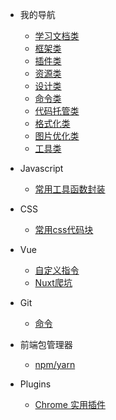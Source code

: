 - 我的导航
  - [学习文档类](/navigation/document.md) 
  - [框架类](/navigation/framework.md) 
  - [插件类](/navigation/plugin.md) 
  - [资源类](/navigation/resources.md) 
  - [设计类](/navigation/design.md) 
  - [命令类](/navigation/command.md) 
  - [代码托管类](/navigation/codeManage.md) 
  - [格式化类](/navigation/format.md) 
  - [图片优化类](/navigation/image.md) 
  - [工具类](/navigation/tool.md) 

- Javascript
  - [常用工具函数封装](/javascript/utils.md)

- CSS
  - [常用css代码块](/css/css.md)

- Vue
  - [自定义指令](/vue/directive.md)
  - [Nuxt爬坑](/vue/nuxt.md)

- Git
  - [命令](/git/git.md)

- 前端包管理器
  - [npm/yarn](/package/package.md)

- Plugins
  - [Chrome 实用插件](/plugins/chrome_plugins.md)